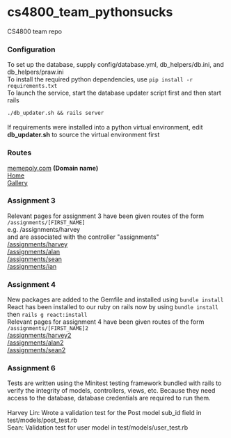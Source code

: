 # cs4800_team_pythonsucks
CS4800 team repo<br>
<h3>Configuration</h3>
To set up the database, supply config/database.yml, db_helpers/db.ini, and db_helpers/praw.ini<br>
To install the required python dependencies, use <code>pip install -r requirements.txt</code><br>
To launch the service, start the database updater script first and then start rails<br>
<code>
./db_updater.sh && rails server
</code><br>
If requirements were installed into a python virtual environment, edit <strong>db_updater.sh</strong> to source the virtual environment first<br>
<h3>Routes</h3>
<p>
  <a href="http://memepoly.com/">memepoly.com</a> <strong>(Domain name)</strong><br>
  <a href="http://memepoly.com/">Home</a><br>
  <a href="http://memepoly.com/gallery?page=1&sort=new">Gallery</a>
</p>
<h3>Assignment 3</h3>
<p>
  Relevant pages for assignment 3 have been given routes of the form<br>
  <code>/assignments/[FIRST_NAME]</code><br>
  e.g. /assignments/harvey<br>
  and are associated with the controller "assignments"<br>
  <a href="http://54.193.67.197:3003/assignments/harvey">/assignments/harvey</a><br>
  <a href="http://54.193.67.197:3003/assignments/alan">/assignments/alan</a><br>
  <a href="http://54.193.67.197:3003/assignments/sean">/assignments/sean</a><br>
  <a href="http://54.193.67.197:3003/assignments/ian">/assignments/ian</a><br>
</p>
<h3>Assignment 4</h3>
<p>
  New packages are added to the Gemfile and installed using <code>bundle install</code><br>
  React has been installed to our ruby on rails now by using <code>bundle install</code> then <code>rails g react:install</code> <br>
  Relevant pages for assignment 4 have been given routes of the form<br>
  <code>/assignments/[FIRST_NAME]2</code><br>
  <a href="http://54.193.67.197:3003/assignments/harvey2">/assignments/harvey2</a><br>
  <a href="http://54.193.67.197:3003/assignments/alan2">/assignments/alan2</a><br>
  <a href="http://54.193.67.197:3003/assignments/sean2">/assignments/sean2</a><br>
</p>
<h3>Assignment 6</h3>
<p>
  Tests are written using the Minitest testing framework bundled with rails to verify the integrity of models, controllers, views, etc. Because they need access to the database, database credentials are required to run them.
  <br><br>
  Harvey Lin: Wrote a validation test for the Post model sub_id field in test/models/post_test.rb<br>
  Sean: Validation test for user model in test/models/user_test.rb
</p>
